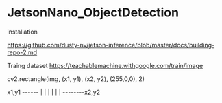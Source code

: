 # JetsonNano_ObjectDetection

installation

https://github.com/dusty-nv/jetson-inference/blob/master/docs/building-repo-2.md

Traing dataset
https://teachablemachine.withgoogle.com/train/image

cv2.rectangle(img, (x1, y1), (x2, y2), (255,0,0), 2)


x1,y1 ------
|          |
|          |
|          |
--------x2,y2
